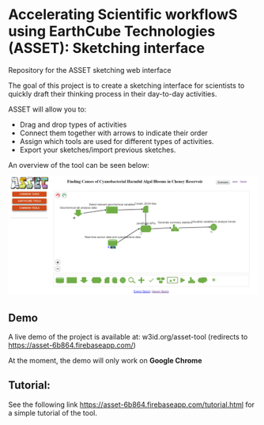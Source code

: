 # Accelerating Scientific workflowS using EarthCube Technologies (ASSET): Sketching interface

Repository for the ASSET sketching web interface

The goal of this project is to create a sketching interface for scientists to quickly draft their thinking process in their day-to-day activities.

ASSET will allow you to: 

* Drag and drop types of activities
* Connect them together with arrows to indicate their order
* Assign which tools are used for different types of activities.
* Export your sketches/import previous sketches.

An overview of the tool can be seen below:

![alt text](https://github.com/KnowledgeCaptureAndDiscovery/ASSET/blob/master/documents/overview.png "ASSET Overview")


## Demo

A live demo of the project is available at: w3id.org/asset-tool (redirects to https://asset-6b864.firebaseapp.com/)

At the moment, the demo will only work on **Google Chrome**

## Tutorial:

See the following link https://asset-6b864.firebaseapp.com/tutorial.html for a simple tutorial of the tool.
